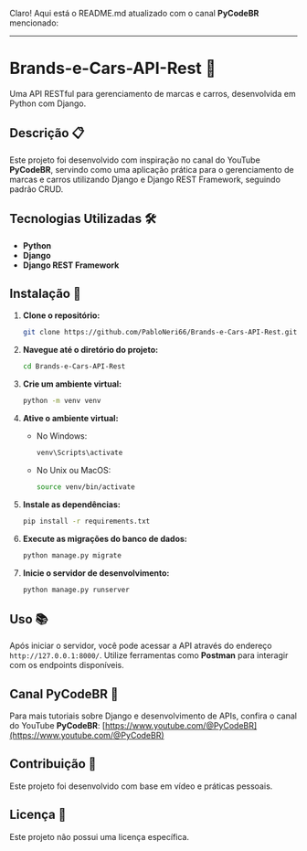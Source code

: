 Claro! Aqui está o README.md atualizado com o canal **PyCodeBR** mencionado:

---

# Brands-e-Cars-API-Rest 🚗

Uma API RESTful para gerenciamento de marcas e carros, desenvolvida em Python com Django.

## Descrição 📋

Este projeto foi desenvolvido com inspiração no canal do YouTube **PyCodeBR**, servindo como uma aplicação prática para o gerenciamento de marcas e carros utilizando Django e Django REST Framework, seguindo padrão CRUD.

## Tecnologias Utilizadas 🛠️

- **Python**
- **Django**
- **Django REST Framework**

## Instalação 🚀

1. **Clone o repositório:**

   ```bash
   git clone https://github.com/PabloNeri66/Brands-e-Cars-API-Rest.git
   ```

2. **Navegue até o diretório do projeto:**

   ```bash
   cd Brands-e-Cars-API-Rest
   ```

3. **Crie um ambiente virtual:**

   ```bash
   python -m venv venv
   ```

4. **Ative o ambiente virtual:**

   - No Windows:

     ```bash
     venv\Scripts\activate
     ```

   - No Unix ou MacOS:

     ```bash
     source venv/bin/activate
     ```

5. **Instale as dependências:**

   ```bash
   pip install -r requirements.txt
   ```

6. **Execute as migrações do banco de dados:**

   ```bash
   python manage.py migrate
   ```

7. **Inicie o servidor de desenvolvimento:**

   ```bash
   python manage.py runserver
   ```

## Uso 📚

Após iniciar o servidor, você pode acessar a API através do endereço `http://127.0.0.1:8000/`. Utilize ferramentas como **Postman** para interagir com os endpoints disponíveis.

## Canal PyCodeBR 🎥

Para mais tutoriais sobre Django e desenvolvimento de APIs, confira o canal do YouTube **PyCodeBR**: [https://www.youtube.com/@PyCodeBR](https://www.youtube.com/@PyCodeBR)

## Contribuição 🤝

Este projeto foi desenvolvido com base em vídeo e práticas pessoais.

## Licença 📄

Este projeto não possui uma licença específica.
